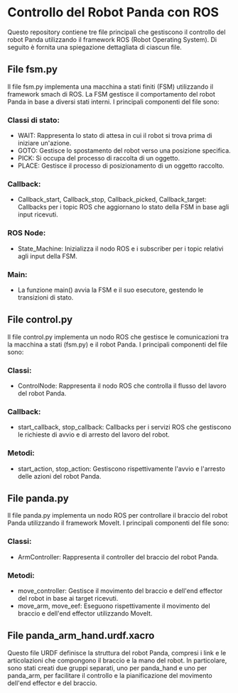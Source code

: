 # Controllo del Robot Panda con ROS

Questo repository contiene tre file principali che gestiscono il controllo del robot Panda utilizzando il framework ROS (Robot Operating System). Di seguito è fornita una spiegazione dettagliata di ciascun file.

## File fsm.py

Il file fsm.py implementa una macchina a stati finiti (FSM) utilizzando il framework smach di ROS. La FSM gestisce il comportamento del robot Panda in base a diversi stati interni. I principali componenti del file sono:

### Classi di stato:

- WAIT: Rappresenta lo stato di attesa in cui il robot si trova prima di iniziare un'azione.
- GOTO: Gestisce lo spostamento del robot verso una posizione specifica.
- PICK: Si occupa del processo di raccolta di un oggetto.
- PLACE: Gestisce il processo di posizionamento di un oggetto raccolto.

### Callback:

- Callback_start, Callback_stop, Callback_picked, Callback_target: Callbacks per i topic ROS che aggiornano lo stato della FSM in base agli input ricevuti.

### ROS Node:

- State_Machine: Inizializza il nodo ROS e i subscriber per i topic relativi agli input della FSM.

### Main:

- La funzione main() avvia la FSM e il suo esecutore, gestendo le transizioni di stato.

## File control.py

Il file control.py implementa un nodo ROS che gestisce le comunicazioni tra la macchina a stati (fsm.py) e il robot Panda. I principali componenti del file sono:

### Classi:

- ControlNode: Rappresenta il nodo ROS che controlla il flusso del lavoro del robot Panda.

### Callback:

- start_callback, stop_callback: Callbacks per i servizi ROS che gestiscono le richieste di avvio e di arresto del lavoro del robot.

### Metodi:

- start_action, stop_action: Gestiscono rispettivamente l'avvio e l'arresto delle azioni del robot Panda.

## File panda.py

Il file panda.py implementa un nodo ROS per controllare il braccio del robot Panda utilizzando il framework MoveIt. I principali componenti del file sono:

### Classi:

- ArmController: Rappresenta il controller del braccio del robot Panda.

### Metodi:

- move_controller: Gestisce il movimento del braccio e dell'end effector del robot in base ai target ricevuti.
- move_arm, move_eef: Eseguono rispettivamente il movimento del braccio e dell'end effector utilizzando MoveIt.

## File panda_arm_hand.urdf.xacro

Questo file URDF definisce la struttura del robot Panda, compresi i link e le articolazioni che compongono il braccio e la mano del robot. In particolare, sono stati creati due gruppi separati, uno per panda_hand e uno per panda_arm, per facilitare il controllo e la pianificazione del movimento dell'end effector e del braccio.

